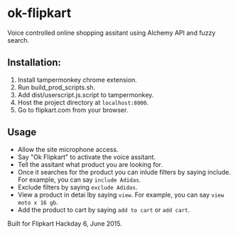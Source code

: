 # ok-flipkart

Voice controlled online shopping assitant using Alchemy API and fuzzy search.

## Installation:

1. Install tampermonkey chrome extension.
2. Run build_prod_scripts.sh.
2. Add  dist/userscript.js.script to tampermonkey.
3. Host the project directory at `localhost:8000`.
4. Go to flipkart.com from your browser.

## Usage

* Allow the site microphone access.
* Say "Ok Flipkart" to activate the voice assitant.
* Tell the assitant what product you are looking for.
* Once it searches for the product you can inlude filters by saying include. For example, you can say `include Adidas`.
* Exclude filters by saying `exclude Adidas`.
* View a product in detai lby saying `view`. For example, you can say `view moto x 16 gb`.
* Add the product to cart by saying `add to cart` or `add cart`.

Built for Flipkart Hackday 6, June 2015.
